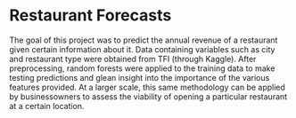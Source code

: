 # Restaurant Forecasts

The goal of this project was to predict the annual revenue of a restaurant given certain information about it. Data containing variables such as city and restaurant type were obtained from TFI (through Kaggle). After preprocessing, random forests were applied to the training data to make testing predictions and glean insight into the importance of the various features provided. At a larger scale, this same methodology can be applied by businessowners to assess the viability of opening a particular restaurant at a certain location.
